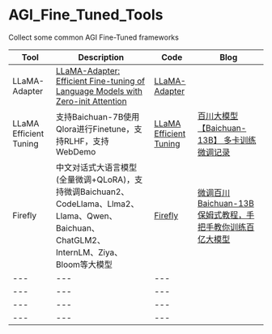 # AGI_Fine_Tuned_Tools
Collect some common AGI Fine-Tuned frameworks

| Tool | Description | Code | Blog | 
| --- | --- | --- | --- |
| LLaMA-Adapter | [LLaMA-Adapter: Efficient Fine-tuning of Language Models with Zero-init Attention](https://arxiv.org/pdf/2303.16199.pdf) | [LLaMA-Adapter](https://github.com/ZrrSkywalker/LLaMA-Adapter) |
| LLaMA Efficient Tuning | 支持Baichuan-7B使用Qlora进行Finetune，支持RLHF，支持WebDemo | [LLaMA Efficient Tuning](https://github.com/hiyouga/LLaMA-Efficient-Tuning) | [百川大模型【Baichuan-13B】 多卡训练微调记录](https://mp.weixin.qq.com/s/EUZA6Lt-OcI170md9lXH1g) | 
| Firefly | 中文对话式大语言模型(全量微调+QLoRA)，支持微调Baichuan2、CodeLlama、Llma2、Llama、Qwen、Baichuan、ChatGLM2、InternLM、Ziya、Bloom等大模型 | [Firefly](https://github.com/yangjianxin1/Firefly) | [微调百川Baichuan-13B保姆式教程，手把手教你训练百亿大模型](https://mp.weixin.qq.com/s/ZBY6kbogHjbCQvZBzNEqag) |
| --- | --- |--- |
| --- | --- |--- |
| --- | --- |--- |
| --- | --- |--- |
